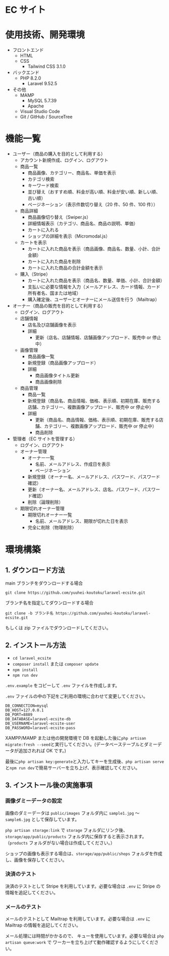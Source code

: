 # EC サイト

# 使用技術、開発環境

-   フロントエンド
    -   HTML
    -   CSS
        -   Tailwind CSS 3.1.0
-   バックエンド
    -   PHP 8.2.0
        -   Laravel 9.52.5
-   その他
    -   MAMP
        -   MySQL 5.7.39
        -   Apache
    -   Visual Studio Code
    -   Git / GitHub / SourceTree

# 機能一覧

-   ユーザー（商品の購入を目的として利用する）
    -   アカウント新規作成、ログイン、ログアウト
    -   商品一覧
        -   商品画像、カテゴリー、商品名、単価を表示
        -   カテゴリ検索
        -   キーワード検索
        -   並び替え（おすすめ順、料金が高い順、料金が安い順、新しい順、古い順）
        -   ページネーション（表示件数切り替え（20 件、50 件、100 件））
    -   商品詳細
        -   商品画像切り替え（Swiper.js）
        -   詳細情報表示（カテゴリ、商品名、商品の説明、単価）
        -   カートに入れる
        -   ショップの詳細を表示（Micromodal.js）
    -   カートを表示
        -   カートに入れた商品を表示（商品画像、商品名、数量、小計、合計金額）
        -   カートに入れた商品を削除
        -   カートに入れた商品の合計金額を表示
    -   購入（Stripe）
        -   カートに入れた商品を表示（商品名、数量、単価、小計、合計金額）
        -   支払いに必要な情報を入力（メールアドレス、カード情報、カード所有者名、国または地域）
        -   購入確定後、ユーザーとオーナーにメール送信を行う（Mailtrap）
-   オーナー（商品の販売を目的として利用する）
    -   ログイン、ログアウト
    -   店舗情報
        -   店名及び店舗画像を表示
        -   詳細
            -   更新（店名、店舗情報、店舗画像アップロード、販売中 or 停止中）
    -   画像管理
        -   商品画像一覧
        -   新規登録（商品画像アップロード）
        -   詳細
            -   商品画像タイトル更新
            -   商品画像削除
    -   商品管理
        -   商品一覧
        -   新規登録（商品名、商品情報、価格、表示順、初期在庫、販売する店舗、カテゴリー、複数画像アップロード、販売中 or 停止中）
        -   詳細
            -   更新（商品名、商品情報、価格、表示順、初期在庫、販売する店舗、カテゴリー、複数画像アップロード、販売中 or 停止中）
            -   商品削除
-   管理者（EC サイトを管理する）
    -   ログイン、ログアウト
    -   オーナー管理
        -   オーナー一覧
            -   名前、メールアドレス、作成日を表示
            -   ページネーション
        -   新規登録（オーナー名、メールアドレス、パスワード、パスワード確認）
        -   更新（オーナー名、メールアドレス、店名、パスワード、パスワード確認）
        -   削除（論理削除）
    -   期限切れオーナー管理
        -   期限切れオーナー一覧
            -   名前、メールアドレス、期限が切れた日を表示
        -   完全に削除（物理削除）

# 環境構築

## 1. ダウンロード方法

main ブランチをダウンロードする場合

```
git clone https://github.com/yuuhei-koutoku/laravel-ecsite.git
```

ブランチ名を指定してダウンロードする場合

```
git clone -b ブランチ名 https://github.com/yuuhei-koutoku/laravel-ecsite.git
```

もしくは zip ファイルでダウンロードしてください。

## 2. インストール方法

-   `cd laravel_ecsite`
-   `composer install` または `composer update`
-   `npm install`
-   `npm run dev`

`.env.example` をコピーして `.env` ファイルを作成します。

`.env` ファイルの中の下記をご利用の環境に合わせて変更してください。

```
DB_CONNECTION=mysql
DB_HOST=127.0.0.1
DB_PORT=8889
DB_DATABASE=laravel-ecsite-db
DB_USERNAME=laravel-ecsite-user
DB_PASSWORD=laravel-ecsite-pass
```

XAMPP/MAMP または他の開発環境で DB を起動した後に`php artisan migrate:fresh --seed`と実行してください。(データベーステーブルとダミーデータが追加されれば OK です。)

最後に`php artisan key:generate`と入力してキーを生成後、`php artisan serve`と`npm run dev`で簡易サーバーを立ち上げ、表示確認してください。

## 3. インストール後の実施事項

### 画像ダミーデータの設定

画像のダミーデータは `public/images` フォルダ内に `sample1.jpg` 〜 `sample6.jpg` として保存しています。

`php artisan storage:link` で `storage` フォルダにリンク後、`storage/app/public/products` フォルダ内に保存すると表示されます。（`products` フォルダがない場合は作成してください。）

ショップの画像も表示する場合は、`storage/app/public/shops` フォルダを作成し、画像を保存してください。

### 決済のテスト

決済のテストとして Stripe を利用しています。必要な場合は `.env` に Stripe の情報を追記してください。

### メールのテスト

メールのテストとして Mailtrap を利用しています。必要な場合は `.env` に Mailtrap の情報を追記してください。

メール処理には時間がかかるので、 キューを使用しています。必要な場合は `php artisan queue:work` で ワーカーを立ち上げて動作確認するようにしてください。
